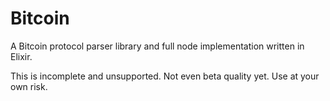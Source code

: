 Bitcoin
=======
A Bitcoin protocol parser library and full node implementation written in Elixir.

This is incomplete and unsupported. Not even beta quality yet. Use at your own risk.